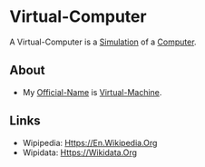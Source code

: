 # Virtual-Computer

A Virtual-Computer is a [Simulation](600106.md) of a [Computer](20000003.md).

## About

- My [Official-Name](611003.md) is [Virtual-Machine](2000261.md).

## Links

- Wipipedia: [Https://En.Wikipedia.Org](https://en.wikipedia.org/wiki/Virtual_machine)
- Wipidata: [Https://Wikidata.Org](https://wikidata.org/wiki/Q192726)
